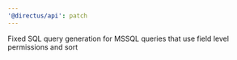 ```yaml
---
'@directus/api': patch
---
```


Fixed SQL query generation for MSSQL queries that use field level permissions and sort
